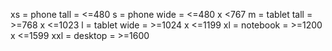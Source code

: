 xs = phone tall = <=480
s = phone wide = <=480 x <767
m = tablet tall = >=768 x <=1023
l = tablet wide = >=1024 x <=1199
xl = notebook = >=1200 x <=1599
xxl = desktop = >=1600

